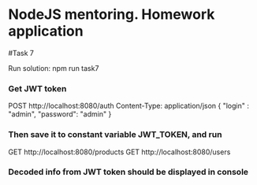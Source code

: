 # NodeJS mentoring. Homework application

#Task 7

Run solution:
npm run task7

### Get JWT token
POST http://localhost:8080/auth
Content-Type: application/json
{ "login" : "admin", "password": "admin" }


### Then save it to constant variable JWT_TOKEN, and run
GET http://localhost:8080/products
GET http://localhost:8080/users

### Decoded info from JWT token should be displayed in console
